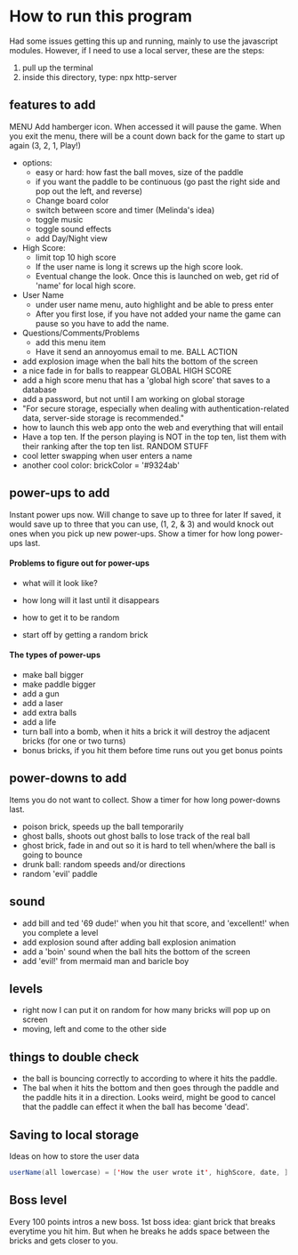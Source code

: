 # How to run this program
Had some issues getting this up and running, mainly to use the javascript modules. 
However, if I need to use a local server, these are the steps: 
1. pull up the terminal
2. inside this directory, type: npx http-server

## features to add
MENU
Add hamberger icon. When accessed it will pause the game. When you exit the menu, there will be a count down back for the game to start up again (3, 2, 1, Play!)
- options:
    - easy or hard: how fast the ball moves, size of the paddle
    - if you want the paddle to be continuous (go past the right side and pop out the left, and reverse)
    - Change board color
    - switch between score and timer (Melinda's idea)
    - toggle music
    - toggle sound effects
    - add Day/Night view
- High Score:
    - limit top 10 high score
    - If the user name is long it screws up the high score look.
    - Eventual change the look. Once this is launched on web, get rid of 'name' for local high score. 
- User Name
    - under user name menu, auto highlight and be able to press enter 
    - After you first lose, if you have not added your name the game can pause so you have to add the name.
- Questions/Comments/Problems
    - add this menu item 
    - Have it send an annoyomus email to me.
BALL ACTION
- add explosion image when the ball hits the bottom of the screen
- a nice fade in for balls to reappear
GLOBAL HIGH SCORE
- add a high score menu that has a 'global high score' that saves to a database
- add a password, but not until I am working on global storage
- "For secure storage, especially when dealing with authentication-related data, server-side storage is recommended."
- how to launch this web app onto the web and everything that will entail
- Have a top ten. If the person playing is NOT in the top ten, list them with their ranking after the top ten list.
RANDOM STUFF
- cool letter swapping when user enters a name
- another cool color: brickColor = '#9324ab'

## power-ups to add
Instant power ups now. Will change to save up to three for later If saved, it would save up to three that you can use, (1, 2, & 3) and would knock out ones when you pick up new power-ups. Show a timer for how long power-ups last.

#### Problems to figure out for power-ups
- what will it look like?
- how long will it last until it disappears
- how to get it to be random

- start off by getting a random brick

#### The types of power-ups
- make ball bigger
- make paddle bigger
- add a gun
- add a laser
- add extra balls
- add a life
- turn ball into a bomb, when it hits a brick it will destroy the adjacent bricks (for one or two turns)
- bonus bricks, if you hit them before time runs out you get bonus points

## power-downs to add
Items you do not want to collect. Show a timer for how long power-downs last. 
- poison brick, speeds up the ball temporarily
- ghost balls, shoots out ghost balls to lose track of the real ball
- ghost brick, fade in and out so it is hard to tell when/where the ball is going to bounce
- drunk ball: random speeds and/or directions
- random 'evil' paddle

## sound
- add bill and ted '69 dude!' when you hit that score, and 'excellent!' when you complete a level
- add explosion sound after adding ball explosion animation
- add a 'boin' sound when the ball hits the bottom of the screen
- add 'evil!' from mermaid man and baricle boy

## levels
- right now I can put it on random for how many bricks will pop up on screen
- moving, left and come to the other side

## things to double check
- the ball is bouncing correctly to according to where it hits the paddle. 
- The bal when it hits the bottom and then goes through the paddle and the paddle hits it in a direction. Looks weird, might be good to cancel that the paddle can effect it when the ball has become 'dead'.

## Saving to local storage
Ideas on how to store the user data

```Java
userName(all lowercase) = ['How the user wrote it', highScore, date, ]
```

## Boss level
Every 100 points intros a new boss. 1st boss idea: giant brick that breaks everytime you hit him. But when he breaks he adds space between the bricks and gets closer to you. 